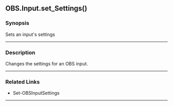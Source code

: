 OBS.Input.set_Settings()
------------------------

### Synopsis
Sets an input's settings

---

### Description

Changes the settings for an OBS input.

---

### Related Links
* Set-OBSInputSettings

---
